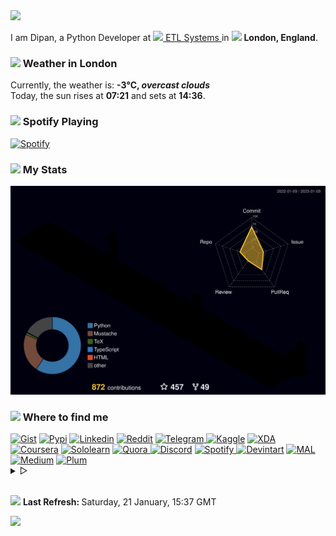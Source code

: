 <img href="https://themagicalmammal.wrapped.run" src="https://capsule-render-kusadtfih-dipanspotify.vercel.app/api?type=waving&color=timeGradient&reversal=true&height=135&text=Hello&animation=fadeIn&fontAlign=15&fontAlignY=40"/>
<p>
   I am Dipan, a Python Developer at <a href="https://www.etlsystems.com"> 
   <img src="https://i.imgur.com/wCpjNzM.png" width="13" /> ETL Systems </a> in <img src="https://i.imgur.com/DPngeUJ.png" width="13" /> <b>London, England</b>. 
<h3><img src="https://i.imgur.com/HFHIBmx.png" width="15" /> Weather in London </h3>
Currently, the weather is: <b> -3°C, <i>overcast clouds</i></b>
<br /> Today, the sun rises at <b>07:21</b> and sets at <b>14:36</b>. 
</p>
<h3><img src="https://i.imgur.com/aSVPWXc.png" width="15" /> Spotify Playing </h3>
<a href="https://open.spotify.com/user/88h9x52o4rver6y7ka9upj5a6"><img src="https://spotify-playing-now-readme-8u5laga6k-dipanspotify.vercel.app/api/now-playing.svg" width="490" alt="Spotify" /></a>
<h3><img src="https://i.imgur.com/84QPnNl.png" width="15" /> My Stats </h3>
<img src="/profile-3d-contrib/profile-night-rainbow.svg" alt="Dipan&#39;s GitHub stats" />
<h3><img src="https://i.imgur.com/yQHTmCW.png" width="15" /> Where to find me </h3>
<a href="https://gist.github.com/themagicalmammal/"> <img alt="Gist" width="5.65%" src="https://i.imgur.com/6w4HNmL.png" /></a>
<a href="https://pypi.org/user/themagicalmammal/"> <img alt="Pypi" width="5.65%" src="https://i.imgur.com/901ps8h.png" /></a>
<a href="https://uk.linkedin.com/in/themagicalmammal/"> <img alt="Linkedin" width="5.65%" src="https://i.imgur.com/Hp2w5wM.png" /></a>
<a href="https://www.reddit.com/user/themagicalmammal/"> <img alt="Reddit" width="5.65%" src="https://i.imgur.com/E8vTLyb.png" /></a>
<a href="https://telegram.im/@themagicalmammal"> <img alt="Telegram" width="5.65%" src="https://i.imgur.com/8uCq4fi.png" /> </a>
<a href="https://www.kaggle.com/themagicalmammal"> <img alt="Kaggle" width="5.65%" src="https://i.imgur.com/6XAnA1Y.png" /></a>
<a href="https://forum.xda-developers.com/m/themagicalmammal.9670192/"> <img alt="XDA" width="5.65%" src="https://i.imgur.com/ZkDQREa.png" /></a>
<a href="https://www.coursera.org/user/ccc24c4adb1726e9cbdef303b15cdbcf"> <img alt="Coursera" width="5.65%" src="https://i.imgur.com/bxjrGF3.png" /></a>
<a href="https://www.sololearn.com/profile/4562055"> <img alt="Sololearn" width="5.65%" src="https://i.imgur.com/6mnh2V5.png" /></a>
<a href="https://www.quora.com/profile/Dipan-Nanda"> <img alt="Quora" width="5.65%" src="https://i.imgur.com/4fFA2aO.png" /> </a>
<a href="https://dsc.bio/themagicalmammal"> <img alt="Discord" width="5.65%" src="https://i.imgur.com/allk32s.png" /></a>
<a href="https://open.spotify.com/user/88h9x52o4rver6y7ka9upj5a6?si=i5kyqZQOQmOu_NRn-T7FQw&nd=1"> <img alt="Spotify" width="5.65%" src="https://i.imgur.com/TuGJlcZ.png" /> </a>
<a href="https://www.deviantart.com/themagicalmammal"> <img alt="Devintart" width="5.65%" src="https://i.imgur.com/YWUKoPE.png" /></a>
<a href="https://myanimelist.net/profile/themagicalmammal"> <img alt="MAL" width="5.65%" src="https://i.imgur.com/TnZcuA4.png" /></a>
<a href="https://medium.com/@d19cyber"> <img alt="Medium" width="5.65%" src="https://i.imgur.com/HvRIk6L.png" /></a>
<a href="https://secure.plum.io/p/2Ui2Qr0KSS7QP04pEq_-BQ"> <img alt="Plum" width="5.65%" src="https://i.imgur.com/PNhxaKM.png" /></a>
<br />
<details>
   <summary> &#9655;</summary>
   <h3><img src="https://cdn-icons-png.flaticon.com/512/4257/4257487.png" width="15" /> Tech Stack </h3>
   <img src="https://skillicons.dev/icons?i=py,django,html,css,js,r,php,pytorch,latex,linux,powershell,md,rails,bash,github,git,githubactions,visualstudio,flask,angular,atom,cpp,heroku,firebase,sqlite,mysql,aws,gcp,cassandra,docker" />
   <br />
   <details>
      <summary> &#9655;</summary>
      <h3><img src="https://i.imgur.com/x8tsLuE.png" width="15" /> Trophies </h3>
      <img src="https://github-profile-trophy.vercel.app/?username=themagicalmammal&amp;theme=onestar&amp;row=1&amp;column=5" alt="trophy" />
      <br />
      <details>
         <summary> &#9655;</summary>
         <h3><img src="https://i.imgur.com/4J40SKi.png" width="15" /> Latest Blog Post </h3>
         <a href="[https://en.wikipedia.org/wiki/Cat](https://medium.com/@d19cyber)"><img alt="QRCode" src="https://medium-stats-q236lv7ba-dipanspotify.vercel.app/?username=d19cyber" /></a>
         <br />
         <details>
            <summary> &#9655;</summary>
            <h3><img src="https://i.imgur.com/xGG5c7N.png" width="15" /> QR Code </h3>
            <img alt="QRCode" width="200px" src="https://i.imgur.com/FS60AP0.png" />
            <br />
            <details>
               <summary> &#9655;</summary>
               <h3><img src="https://i.imgur.com/1mimHIo.png" width="15" /> Credits </h3>
               <ol>
                  <li><img src="https://cdn-icons-png.flaticon.com/128/197/197484.png" width="13" /> <a href="https://github.com/sourajitk">Sourajit Karmakar</a></li>
                  <li><img src="https://cdn-icons-png.flaticon.com/128/197/197564.png" width="13" /> <a href="https://github.com/thmsgbrt">Thomas Guibert</a></li>
                  <li><img src="https://cdn-icons-png.flaticon.com/512/3909/3909444.png" width="13" /> <a href="https://github.com/Prince-Shivaram">Siv Ram Shastri Jonnalagadda</a></li>
                  <li><img src="https://cdn-icons-png.flaticon.com/512/3909/3909444.png" width="13" /> <a href="https://github.com/anuraghazra">Anurag Hazra</a></li>
                  <li><img src="https://cdn-icons-png.flaticon.com/128/197/197559.png" width="13" /> <a href="https://github.com/owl4ce">Harry</a></li>
                  <li><img src="https://cdn-icons-png.flaticon.com/128/197/197484.png" width="13" /> <a href="https://github.com/ryanlanciaux">Ryan Lanciaux</a></li>
                  <li><img src="https://cdn-icons-png.flaticon.com/512/3909/3909444.png" width="13" /> <a href="https://github.com/ashleymavericks">Anurag Singh</a></li>
               </ol>
               <details>
                  <summary> &#9655;</summary>
                  <h3><img src="https://i.imgur.com/XJ0hI8P.png" width="15" /> Visitor </h3>
                  <img src="https://profile-counter.glitch.me/themagicalmammal/count.svg" />
                  <br /> 
                  <details>
                     <summary> &#9655;</summary>
                     <h3><img src="https://i.imgur.com/E9Droaq.png" width="15" /> End Credits </h3>
                     <div>
                        <img src="https://cultofthepartyparrot.com/parrots/hd/githubparrot.gif" width="30" height="30"/>
                        <img src="https://cultofthepartyparrot.com/flags/hd/indiaparrot.gif" width="30" height="30"/>
                        <img src="https://cultofthepartyparrot.com/parrots/asyncparrot.gif" width="36" height="30"/>
                        <img src="https://cultofthepartyparrot.com/parrots/hd/exceptionallyfastparrot.gif" width="30" height="30"/>
                        <img src="https://cultofthepartyparrot.com/parrots/hd/60fpsparrot.gif" width="30" height="30"/>
                        <img src="https://cultofthepartyparrot.com/parrots/hd/jumpingparrot.gif" width="30" height="30"/>
                        <img src="https://cultofthepartyparrot.com/parrots/hd/opensourceparrot.gif" width="30" height="30"/>
                        <img src="https://cultofthepartyparrot.com/parrots/hd/dealwithitnowparrot.gif" width="30" height="30"/>
                        <img src="https://cultofthepartyparrot.com/parrots/hd/hypnoparrotlight.gif" width="30" height="30"/>
                        <img src="https://cultofthepartyparrot.com/parrots/databaseparrot.gif" width="30" height="30"/>
                        <img src="https://cultofthepartyparrot.com/parrots/fixparrot.gif" width="36" height="30"/>
                        <img src="https://cultofthepartyparrot.com/parrots/hd/laptop_parrot.gif" width="30" height="30"/>
                        <img src="https://cultofthepartyparrot.com/parrots/hd/spinningparrot.gif" width="30" height="30"/>
                        <img src="https://cultofthepartyparrot.com/parrots/hd/levitationparrot.gif" width="30" height="30"/>
                        <img src="https://cultofthepartyparrot.com/parrots/hd/meldparrot.gif" width="30" height="30"/>
                        <img src="https://cultofthepartyparrot.com/parrots/slomoparrot.gif" width="30" height="30"/>
                        <img src="https://cultofthepartyparrot.com/parrots/hd/moonwalkingparrot.gif" width="30" height="30"/>
                        <img src="https://cultofthepartyparrot.com/parrots/hd/stableparrot.gif" width="30" height="30"/>
                        <img src="https://cultofthepartyparrot.com/parrots/hd/scienceparrot.gif" width="30" height="30"/>
                        <img src="https://cultofthepartyparrot.com/parrots/hd/pirateparrot.gif" width="30" height="30"/>
                        <img src="https://cultofthepartyparrot.com/parrots/hd/footballparrot.gif" width="30" height="30"/>
                        <img src="https://cultofthepartyparrot.com/parrots/hd/illuminatiparrot.gif" width="30" height="30"/>
                        <img src="https://cultofthepartyparrot.com/parrots/hd/hypnoparrotdark.gif" width="30" height="30"/>
                        <img src="https://cultofthepartyparrot.com/parrots/hd/mustacheparrot.gif" width="30" height="30"/>
                     </div>
                     <br /> 
                  </details>
               </details>
            </details>
         </details>
      </details>
   </details>
</details>
<br />
<p><img src="https://i.imgur.com/JgaEjcz.png" width="11" /> <b> Last Refresh: </b> Saturday, 21 January, 15:37 GMT</p>
<img src="https://capsule-render-kusadtfih-dipanspotify.vercel.app/api?type=waving&color=timeGradient&reversal=true&height=80&section=footer"/>
